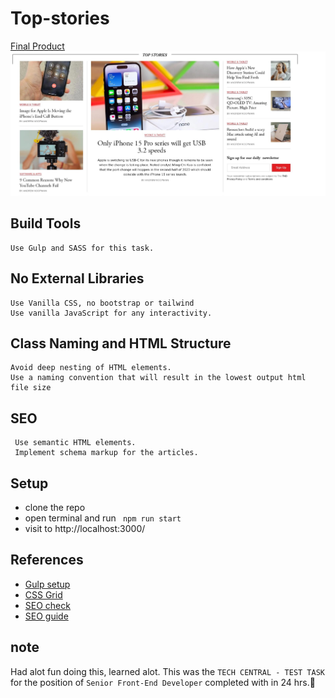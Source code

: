 # Top-stories
[Final Product](https://sulavgaire.github.io/Top-stories/)
![Top-stories](<Test_Task_.... (1).jpeg>)

## Build Tools

    Use Gulp and SASS for this task.

## No External Libraries

    Use Vanilla CSS, no bootstrap or tailwind
    Use vanilla JavaScript for any interactivity.

## Class Naming and HTML Structure

    Avoid deep nesting of HTML elements.
    Use a naming convention that will result in the lowest output html file size

## SEO

     Use semantic HTML elements.
     Implement schema markup for the articles.

## Setup
- clone the repo
- open terminal and run
` npm run start`
- visit to http://localhost:3000/

## References 
- [Gulp setup](https://www.youtube.com/watch?v=ubHwScDfRQA&t=3s)
- [CSS Grid](https://www.youtube.com/watch?v=rg7Fvvl3taU)
- [SEO check](https://validator.schema.org/)
- [SEO guide](https://developers.google.com/search/docs/fundamentals/seo-starter-guide)

## note
Had alot fun doing this, learned alot. This was the `TECH CENTRAL - TEST TASK` for the position of `Senior Front-End Developer` completed with in 24 hrs.🤞
